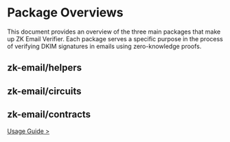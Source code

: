 # Package Overviews
This document provides an overview of the three main packages that make up ZK Email Verifier. Each package serves a specific purpose in the process of verifying DKIM signatures in emails using zero-knowledge proofs.

## zk-email/helpers
## zk-email/circuits
## zk-email/contracts

[Usage Guide >](/packages/docs/zkEmailDocs/UsageGuide/README.md)